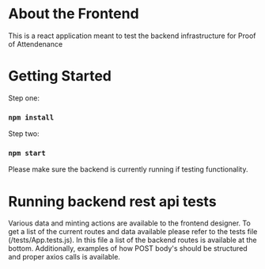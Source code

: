 # About the Frontend

This is a react application meant to test the backend infrastructure for Proof of Attendenance 

# Getting Started

Step one:
### `npm install`

Step two:
### `npm start`

Please make sure the backend is currently running if testing functionality.

# Running backend rest api tests

Various data and minting actions are available to the frontend designer. To get a list of the current routes and data available please refer to the tests file (/tests/App.tests.js). In this file a list of the backend routes is available at the bottom. Additionally, examples of how POST body's should be structured and proper axios calls is available.




